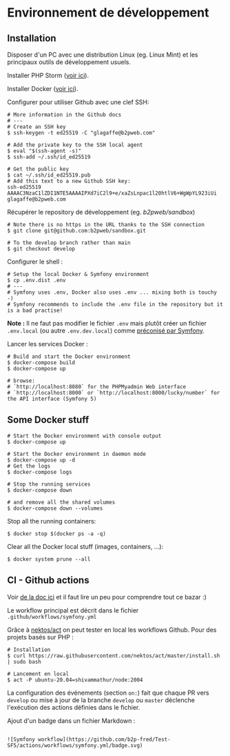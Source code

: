 # Environnement de développement
## Installation

Disposer d'un PC avec une distribution Linux (eg. Linux Mint) et les principaux outils de développement usuels. 

Installer PHP Storm ([voir ici](tool_PHPStorm.md)).

Installer Docker ([voir ici](tool_Docker.md)).

Configurer pour utiliser Github avec une clef SSH:
```shell
# More information in the Github docs
# ---
# Create an SSH key
$ ssh-keygen -t ed25519 -C "glagaffe@b2pweb.com"

# Add the private key to the SSH local agent
$ eval "$(ssh-agent -s)"
$ ssh-add ~/.ssh/id_ed25519

# Get the public key
$ cat ~/.ssh/id_ed25519.pub 
# Add this text to a new Github SSH key:
ssh-ed25519 AAAAC3NzaC1lZDI1NTE5AAAAIPXd7iC2l9+e/xaZsLnpac1l20htlV6+WgWpYL923iUi glagaffe@b2pweb.com
```

Récupérer le repository de développement (eg. *b2pweb/sandbox*)
```shell
# Note there is no https in the URL thanks to the SSH connection
$ git clone git@github.com:b2pweb/sandbox.git

# To the develop branch rather than main
$ git checkout develop
```

Configurer le shell :
```shell
# Setup the local Docker & Symfony environment
$ cp .env.dist .env
# ---
# Symfony uses .env, Docker also uses .env ... mixing both is touchy -)
# Symfony recommends to include the .env file in the repository but it is a bad practise!
```

**Note :** Il ne faut pas modifier le fichier `.env` mais plutôt créer un fichier `.env.local` (ou autre `.env.dev.local`) comme [préconisé par Symfony](https://symfony.com/doc/current/configuration.html#configuring-environment-variables-in-env-files).

Lancer les services Docker :
```shell
# Build and start the Docker environment
$ docker-compose build
$ docker-compose up

# browse:
# `http://localhost:8080` for the PHPMyadmin Web interface
# `http://localhost:8000` or `http://localhost:8000/lucky/number` for the API interface (Symfony 5)
```

## Some Docker stuff
```shell
# Start the Docker environment with console output
$ docker-compose up

# Start the Docker environment in daemon mode
$ docker-compose up -d
# Get the logs 
$ docker-compose logs

# Stop the running services
$ docker-compose down
 
# and remove all the shared volumes
$ docker-compose down --volumes

```

Stop all the running containers:
```shell
$ docker stop $(docker ps -a -q)
```

Clear all the Docker local stuff (images, containers, ...):
```shell
$ docker system prune --all
```


## CI - Github actions

Voir [de la doc ici](https://docs.github.com/en/actions) et il faut lire un peu pour comprendre tout ce bazar :)

Le workflow principal est décrit dans le fichier `.github/workflows/symfony.yml`

Grâce à [nektos/act](https://github.com/nektos/act) on peut tester en local les workflows Github. Pour des projets basés sur PHP :
```shell
# Installation 
$ curl https://raw.githubusercontent.com/nektos/act/master/install.sh | sudo bash

# Lancement en local 
$ act -P ubuntu-20.04=shivammathur/node:2004
```

La configuration des événements (section `on:`) fait que chaque PR vers `develop` ou mise à jour de la branche `develop` ou `master` déclenche l'exécution des actions définies dans le fichier.

Ajout d'un badge dans un fichier Markdown :
```

![Symfony workflow](https://github.com/b2p-fred/Test-SF5/actions/workflows/symfony.yml/badge.svg)

```
